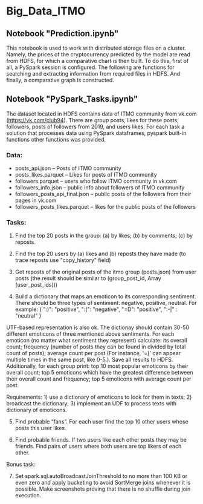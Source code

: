 # Big_Data_ITMO


## Notebook "Prediction.ipynb"

This notebook is used to work with distributed storage files on a cluster. Namely, the prices of the cryptocurrency predicted by the model are read from HDFS, for which a comparative chart is then built.
To do this, first of all, a PySpark session is configured. The following are functions for searching and extracting information from required files in HDFS. And finally, a comparative graph is constructed.


## Notebook "PySpark_Tasks.ipynb"


The dataset located in HDFS contains data of ITMO community from vk.com (https://vk.com/club94). There are group posts, likes for these posts, followers, posts of followers from 2019, and users likes. For each task a solution that processes data using PySpark dataframes, pyspark built-in functions other functions was provided.

### Data:
- posts_api.json – Posts of ITMO community
- posts_likes.parquet – Likes for posts of ITMO community
- followers.parquet – users who follow ITMO community in vk.com
- followers_info.json – public info about followers of ITMO community
- followers_posts_api_final.json – public posts of the followers from their pages in vk.com 
- followers_posts_likes.parquet – likes for the public posts of the followers

### Tasks:
1) Find the top 20 posts in the group: (a) by likes; (b) by comments; (c) by reposts. 

2) Find the top 20 users by (a) likes and (b) reposts they have made (to trace reposts use "copy_history" field) 

3) Get reposts of the original posts of the itmo group (posts.json) from user posts (the result should be similar to (group_post_id, Array (user_post_ids)))

4) Build a dictionary that maps an emoticon to its corresponding sentiment. There should be three types of sentiment: negative, positive, neutral. For example:
{
   ":)": "positive",
   ":(": "negative",
    "=D": "positive",
    ":-|" : "neutral"
} 

UTF-based representation is also ok. The dictionay should contain 30-50 different emoticons of three mentioned above sentiments. For each emoticon (no matter what sentiment they represent) calculate: its overall count; frequency (number of posts they can be found in divided by total count of posts); average count per post (For instance, '=)' can appear multiple times in the same post, like 0-5.). Save all results to HDFS. Additionally, for each group print: top 10 most popular emoticons by their overall count; top 5 emoticons which have the greatest difference between their overall count and frequency; top 5 emoticons with average count per post.

Requirements: 1) use a dictionary of emoticons to look for them in texts; 2) broadcast the dictionary; 3) implement an UDF to process texts with dictionary of emoticons.

5) Find probable “fans”. For each user find the top 10 other users whose posts this user likes. 

6) Find probable friends. If two users like each other posts they may be friends. Find pairs of users where both users are top likers of each other.

Bonus task:

7) Set spark.sql.autoBroadcastJoinThreshold to no more than 100 KB or even zero and apply bucketing to avoid SortMerge joins whenever it is possible. Make screenshots proving that there is no shuffle during join execution.
